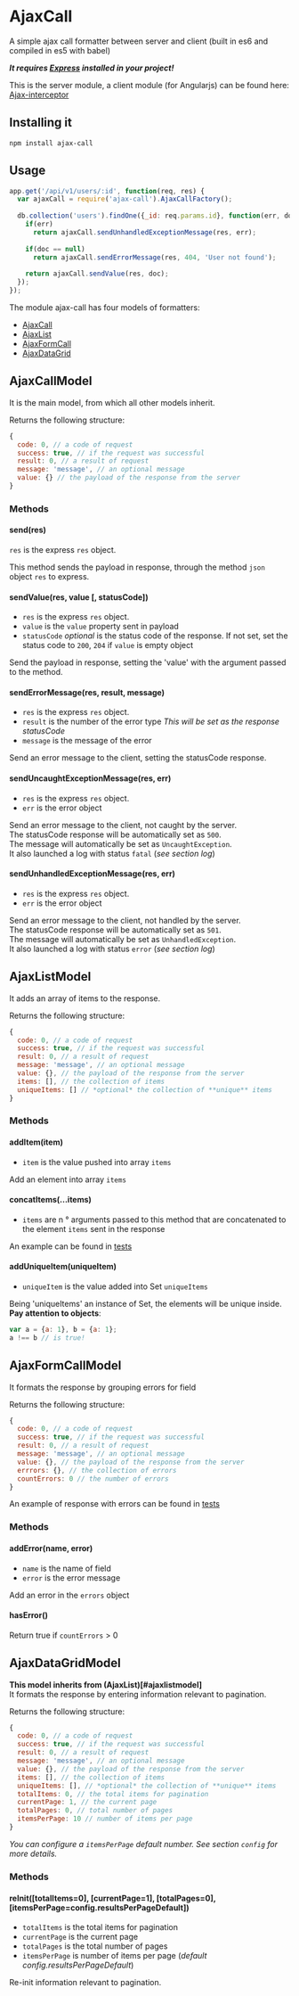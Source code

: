 # AjaxCall
A simple ajax call formatter between server and client (built in es6 and compiled in es5 with babel)

***It requires [Express](http://expressjs.com/) installed in your project!***


This is the server module, a client module (for Angularjs) can be found here:
[Ajax-interceptor](https://github.com/Code-Y/angular-ajax-interceptor)

Installing it
-------------

```shell
npm install ajax-call
```

Usage
-----

```javascript
app.get('/api/v1/users/:id', function(req, res) {
  var ajaxCall = require('ajax-call').AjaxCallFactory();
  
  db.collection('users').findOne({_id: req.params.id}, function(err, doc) {
    if(err)
      return ajaxCall.sendUnhandledExceptionMessage(res, err);
    
    if(doc == null)
      return ajaxCall.sendErrorMessage(res, 404, 'User not found');
      
    return ajaxCall.sendValue(res, doc);
  });
});

```


The module ajax-call has four models of formatters:

- [AjaxCall](#ajaxcallmodel)
- [AjaxList](#ajaxlistmodel)
- [AjaxFormCall](#ajaxformcallmodel)
- [AjaxDataGrid](#ajaxdatagridmodel)


## AjaxCallModel
It is the main model, from which all other models inherit.

Returns the following structure:
```javascript
{
  code: 0, // a code of request
  success: true, // if the request was successful
  result: 0, // a result of request
  message: 'message', // an optional message
  value: {} // the payload of the response from the server
}
```

### Methods

#### send(res)
`res` is the express `res` object.

This method sends the payload in response, through the method `json` object `res` to express.

#### sendValue(res, value [, statusCode])
* `res` is the express `res` object.
* `value` is the `value` property sent in payload
* `statusCode` *optional* is the status code of the response. If not set, set the status code to `200`, `204` if `value` is empty object

Send the payload in response, setting the 'value' with the argument passed to the method.

#### sendErrorMessage(res, result, message)
* `res` is the express `res` object.
* `result` is the number of the error type *This will be set as the response statusCode*
* `message` is the message of the error

Send an error message to the client, setting the statusCode response.

#### sendUncaughtExceptionMessage(res, err)
* `res` is the express `res` object.
* `err` is the error object

Send an error message to the client, not caught by the server.   
The statusCode response will be automatically set as `500`.   
The message will automatically be set as `UncaughtException`.   
It also launched a log with status `fatal` (*see section log*)

#### sendUnhandledExceptionMessage(res, err)
* `res` is the express `res` object.
* `err` is the error object

Send an error message to the client, not handled by the server.   
The statusCode response will be automatically set as `501`.   
The message will automatically be set as `UnhandledException`.   
It also launched a log with status `error` (*see section log*)


## AjaxListModel
It adds an array of items to the response.

Returns the following structure:
```javascript
{
  code: 0, // a code of request
  success: true, // if the request was successful
  result: 0, // a result of request
  message: 'message', // an optional message
  value: {}, // the payload of the response from the server
  items: [], // the collection of items
  uniqueItems: [] // *optional* the collection of **unique** items
}
```

### Methods

#### addItem(item)
* `item` is the value pushed into array `items`

Add an element into array `items`

#### concatItems(...items)
* `items` are n ° arguments passed to this method that are concatenated to the element `items` sent in the response

An example can be found in [tests](test/test.ajax-list.es6#L60)

#### addUniqueItem(uniqueItem)
* `uniqueItem` is the value added into Set `uniqueItems`

Being 'uniqueItems' an instance of Set, the elements will be unique inside.   
**Pay attention to objects**:
```javascript
var a = {a: 1}, b = {a: 1};
a !== b // is true!
```


## AjaxFormCallModel
It formats the response by grouping errors for field

Returns the following structure:
```javascript
{
  code: 0, // a code of request
  success: true, // if the request was successful
  result: 0, // a result of request
  message: 'message', // an optional message
  value: {}, // the payload of the response from the server
  errrors: {}, // the collection of errors
  countErrors: 0 // the number of errors
}
```
An example of response with errors can be found in [tests](test/test.ajax-form-call.es6#L16)

### Methods

#### addError(name, error)
* `name` is the name of field
* `error` is the error message

Add an error in the `errors` object

#### hasError()

Return true if `countErrors` > 0



## AjaxDataGridModel
**This model inherits from (AjaxList)[#ajaxlistmodel]**   
It formats the response by entering information relevant to pagination.

Returns the following structure:
```javascript
{
  code: 0, // a code of request
  success: true, // if the request was successful
  result: 0, // a result of request
  message: 'message', // an optional message
  value: {}, // the payload of the response from the server
  items: [], // the collection of items
  uniqueItems: [], // *optional* the collection of **unique** items
  totalItems: 0, // the total items for pagination
  currentPage: 1, // the current page
  totalPages: 0, // total number of pages
  itemsPerPage: 10 // number of items per page
}
```

*You can configure a `itemsPerPage` default number. See section `config` for more details.*

### Methods

#### reInit([totalItems=0], [currentPage=1], [totalPages=0], [itemsPerPage=config.resultsPerPageDefault])
* `totalItems` is the total items for pagination
* `currentPage` is the current page
* `totalPages` is the total number of pages
* `itemsPerPage` is number of items per page (*default config.resultsPerPageDefault*)

Re-init information relevant to pagination.
